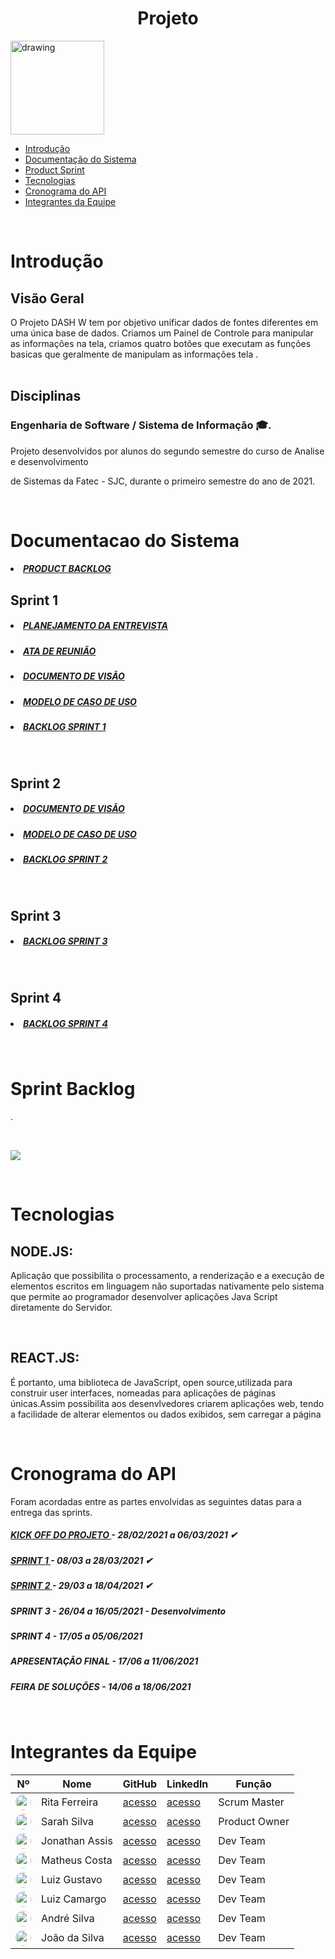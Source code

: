 <h1 align="center">Projeto </h1

<h3 align = "center"> <img src="https://i.imgur.com/QTkLtOG.png" alt="drawing" width=150 </h3>






- [Introdução](#Introdução)
- [Documentação do Sistema](#Documentacao)
- [Product Sprint](#ProductSprint)
- [Tecnologias](#Tecnologias)
- [Cronograma do API](#CronogramadoAPI)
- [Integrantes da Equipe](#IntegrantesdaEquipe)

<br/>


# Introdução <a name = "Introdução"></a>

## Visão Geral
O Projeto DASH W tem por objetivo unificar dados de fontes diferentes em uma única base de dados.
Criamos um Painel de Controle para manipular as informações na tela, criamos quatro botões que executam as funções basicas que geralmente de manipulam as informações tela .
<br/>
<br/>

## Disciplinas

### Engenharia de Software / Sistema de Informação 🎓.


Projeto desenvolvidos por alunos do segundo semestre do curso de Analise e desenvolvimento

de Sistemas da Fatec - SJC, durante o primeiro semestre do ano de 2021.

<br/>

# Documentacao do Sistema <a name = "Documentacao"></a>

  <h5 >
   <a href='https://github.com/ferreirarita/APRENDIZAGEM-POR-PROJETOS-INTEGRADOS-2021/tree/develop/Refer%C3%AAncias/Backlogtotal'>
   <li> PRODUCT BACKLOG</li></a> </h5>
    

 

  ## Sprint 1
  <h5 >
   <a href='https://github.com/ferreirarita/APRENDIZAGEM-POR-PROJETOS-INTEGRADOS-2021/tree/main/Referências/Documentos/Planejamento'>
   <li> PLANEJAMENTO DA ENTREVISTA</li></a> </h5>

   <h5 >
   <a href='https://github.com/ferreirarita/APRENDIZAGEM-POR-PROJETOS-INTEGRADOS-2021/tree/main/Referências/Documentos/Ata'>
   <li> ATA DE REUNIÃO</li></a> </h5>

   <h5 >
   <a href='https://github.com/ferreirarita/APRENDIZAGEM-POR-PROJETOS-INTEGRADOS-2021/tree/main/Referências/Documentos/DocumentoVisao'>
   <li>DOCUMENTO DE VISÃO</li></a> </h5>


   <h5 >
   <a href='https://github.com/ferreirarita/APRENDIZAGEM-POR-PROJETOS-INTEGRADOS-2021/tree/main/Referências/Documentos/CasodeUso'>

   <li>MODELO DE CASO DE USO</li> </a> </h5>
   
   <h5 >
   <a href='https://github.com/ferreirarita/APRENDIZAGEM-POR-PROJETOS-INTEGRADOS-2021/tree/develop/Refer%C3%AAncias/DocBacklogSprint1'>
   <li>BACKLOG SPRINT 1</li> </a> </h5>
   <br/>

  ## Sprint 2

   <h5 >
   <a href='https://github.com/ferreirarita/APRENDIZAGEM-POR-PROJETOS-INTEGRADOS-2021/tree/main/Refer%C3%AAncias/Documentos/Sprint%202/DocumentoVisao'>
   <li>DOCUMENTO DE VISÃO</li></a> </h5>

   <h5 >
   <a href='https://github.com/ferreirarita/APRENDIZAGEM-POR-PROJETOS-INTEGRADOS-2021/tree/main/Referências/Documentos/Sprint%202/CasosDeUso'>

   <li>MODELO DE CASO DE USO</li> </a> </h5>
   
   <h5 >
   <a href='https://github.com/ferreirarita/APRENDIZAGEM-POR-PROJETOS-INTEGRADOS-2021/tree/develop/Refer%C3%AAncias/DocBacklogSprint2'>

   <li>BACKLOG SPRINT 2</li> </a> </h5>
   <br/>

  ## Sprint 3

   <h5 >
   <a href='https://github.com/ferreirarita/APRENDIZAGEM-POR-PROJETOS-INTEGRADOS-2021/tree/develop/Refer%C3%AAncias/DocBacklogSprint3'>

   <li>BACKLOG SPRINT 3</li> </a> </h5>

   <br/>

  ## Sprint 4

  <h5 >
  <a href='https://github.com/ferreirarita/APRENDIZAGEM-POR-PROJETOS-INTEGRADOS-2021/tree/develop/Refer%C3%AAncias/DocBacklogSprint4'>

  <li>BACKLOG SPRINT 4</li> </a> </h5>

  <br/>


# Sprint Backlog <a name = "ProductSprint"></a>

<h align="center"> .</h>

 <br/>

![](https://i.imgur.com/ySfad3c.jpg)

 <br/>


# Tecnologias <a name = "Tecnologias"></a>

## NODE.JS:

Aplicação que possibilita o processamento, a renderização e a execução de elementos escritos em linguagem não suportadas nativamente pelo sistema que permite ao programador desenvolver aplicações Java Script diretamente do Servidor.

   <br/>

## REACT.JS:

É portanto, uma biblioteca de JavaScript, open source,utilizada para construir user interfaces, nomeadas para aplicações de páginas únicas.Assim possibilita aos desenvlvedores criarem aplicações web, tendo a facilidade de alterar elementos ou dados exibidos, sem carregar a página

<br/>


# Cronograma do API <a name = "CronogramadoAPI"></a>

Foram acordadas entre as partes envolvidas as seguintes datas para a entrega das sprints.

<h5 >
   <a href='https://github.com/ferreirarita/APRENDIZAGEM-POR-PROJETOS-INTEGRADOS-2021/tree/main/Refer%C3%AAncias/Kickoff'>
   KICK OFF DO PROJETO </a> - 28/02/2021 a 06/03/2021 ✔</h5>

   <h5 >
   <a href='https://github.com/ferreirarita/APRENDIZAGEM-POR-PROJETOS-INTEGRADOS-2021/tree/main/Refer%C3%AAncias/Sprint%201'>
   SPRINT 1 </a> - 08/03 a 28/03/2021 ✔</h5>

   <h5 >
   <a href='https://github.com/ferreirarita/APRENDIZAGEM-POR-PROJETOS-INTEGRADOS-2021/tree/main/Refer%C3%AAncias/Sprint%202'>
   SPRINT 2 </a> - 29/03 a 18/04/2021 ✔</h5>

   <h5 >
   
   SPRINT 3 </a> - 26/04 a 16/05/2021 - Desenvolvimento</h5>

   <h5 >
   
   SPRINT 4 </a> - 17/05 a 05/06/2021</h5>

   <h5 >

APRESENTAÇÃO FINAL </a> - 17/06 a 11/06/2021</h5>

   <h5 >

FEIRA DE SOLUÇÕES</a> - 14/06 a 18/06/2021</h5>

<br/>

  

# Integrantes da Equipe <a name = "IntegrantesdaEquipe"></a>

Nº|Nome|GitHub|Linkedln|Função
---|---|---|---|---|
 <img style="border-radius: 50px; width: 25px; height: 25px;" src="https://i.imgur.com/kEh4Dqy.png">|Rita Ferreira|[acesso](https://github.com/ferreirarita)|[acesso](https://www.linkedin.com/in/rita-ferreira-894ba1200)|Scrum Master
 <img style="border-radius: 50px; width: 25px; height: 25px;" src="https://i.imgur.com/mnY9Ye9.jpeg">|Sarah Silva|[acesso](https://github.com/Sarah6197)|[acesso](https://www.linkedin.com/in/sarah-fernandes-494000196/)|Product Owner
 <img style="border-radius: 50px; width: 25px; height: 25px;" src="https://i.imgur.com/IVGZ0fB.png">|Jonathan Assis|[acesso](https://github.com/Jonathan-Assis)|[acesso](https://www.linkedin.com/in/jonathan-gabriel-/)|Dev Team
 <img style="border-radius: 50px; width: 25px; height: 25px;" src="https://i.imgur.com/OoDTvzZ.png">|Matheus Costa|[acesso](https://www.github.com/MatheusCoxxxta)|[acesso](https://www.linkedin.com/in/matheus-costa-500695187)|Dev Team
 <img style="border-radius: 50px; width: 25px; height: 25px;" src="https://i.imgur.com/3iXu5DL.jpg">|Luiz Gustavo|[acesso](https://github.com/UkitakeKazui)|[acesso](https://www.linkedin.com/in/gustavo-vieira-699729207/)|Dev Team
 <img style="border-radius: 50px; width: 25px; height: 25px;" src="https://i.imgur.com/zWdgoeZ.jpeg">|Luiz Camargo|[acesso](https://github.com/Felipe221070)|[acesso](https://www.linkedin.com/in/felipe-programador)|Dev Team
 <img style="border-radius: 50px; width: 25px; height: 25px;" src="https://i.imgur.com/sWAKtzF.jpg">|André Silva|[acesso](https://github.com/AndreSilva358)|[acesso](https://www.linkedin.com/in/andr%C3%A9-silva-63a4621ba/)|Dev Team
 <img style="border-radius: 50px; width: 25px; height: 25px;" src="https://i.imgur.com/hUlRdDm.jpg">|João da Silva|[acesso](https://github.com/Joaoevr)|[acesso](https://www.linkedin.com/in/joão-vitor-silva-261a471b9/)|Dev Team






